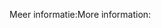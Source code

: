 <span data-ttu-id="b1a4d-101">Meer informatie:</span><span class="sxs-lookup"><span data-stu-id="b1a4d-101">More information:</span></span>